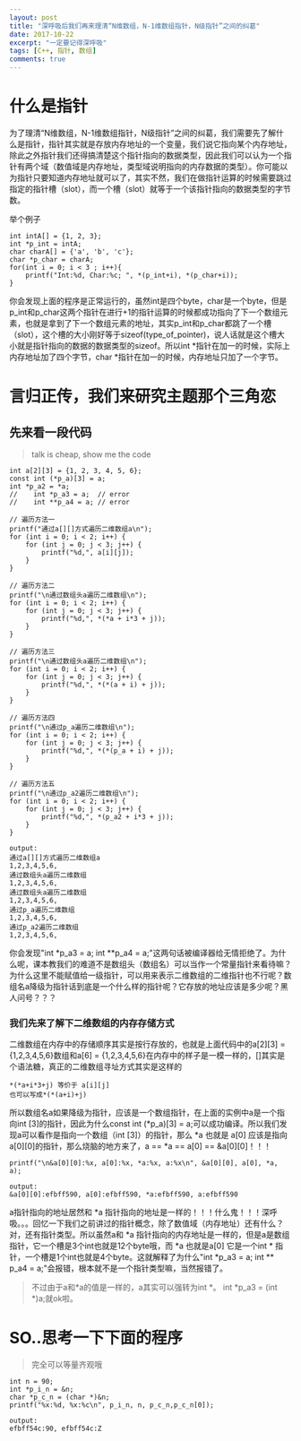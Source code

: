 ```yaml
---
layout: post
title: "深呼吸后我们再来理清“N维数组，N-1维数组指针，N级指针”之间的纠葛"
date: 2017-10-22
excerpt: "一定要记得深呼吸"
tags: [C++, 指针, 数组]
comments: true
---
```


# 什么是指针
为了理清“N维数组，N-1维数组指针，N级指针”之间的纠葛，我们需要先了解什么是指针，指针其实就是存放内存地址的一个变量，我们说它指向某个内存地址，除此之外指针我们还得搞清楚这个指针指向的数据类型，因此我们可以认为一个指针有两个域（数值域是内存地址，类型域说明指向的内存数据的类型）。你可能以为指针只要知道内存地址就可以了，其实不然，我们在做指针运算的时候需要跳过指定的指针槽（slot），而一个槽（slot）就等于一个该指针指向的数据类型的字节数。

举个例子

```
int intA[] = {1, 2, 3};
int *p_int = intA;
char charA[] = {'a', 'b', 'c'};
char *p_char = charA;
for(int i = 0; i < 3 ; i++){
    printf("Int:%d, Char:%c; ", *(p_int+i), *(p_char+i));
}
```
你会发现上面的程序是正常运行的，虽然int是四个byte，char是一个byte，但是p_int和p_char这两个指针在进行+1的指针运算的时候都成功指向了下一个数组元素，也就是拿到了下一个数组元素的地址，其实p_int和p_char都跳了一个槽（slot），这个槽的大小刚好等于sizeof(type_of_pointer)，说人话就是这个槽大小就是指针指向的数据的数据类型的sizeof。所以int *指针在加一的时候，实际上内存地址加了四个字节，char *指针在加一的时候，内存地址只加了一个字节。

# 言归正传，我们来研究主题那个三角恋

## 先来看一段代码
> talk is cheap, show me the code

```
int a[2][3] = {1, 2, 3, 4, 5, 6};
const int (*p_a)[3] = a;
int *p_a2 = *a;
//    int *p_a3 = a;  // error
//    int **p_a4 = a; // error

// 遍历方法一
printf("通过a[][]方式遍历二维数组a\n");
for (int i = 0; i < 2; i++) {
    for (int j = 0; j < 3; j++) {
        printf("%d,", a[i][j]);
    }
}

// 遍历方法二
printf("\n通过数组头a遍历二维数组\n");
for (int i = 0; i < 2; i++) {
    for (int j = 0; j < 3; j++) {
        printf("%d,", *(*a + i*3 + j));
    }
}

// 遍历方法三
printf("\n通过数组头a遍历二维数组\n");
for (int i = 0; i < 2; i++) {
    for (int j = 0; j < 3; j++) {
        printf("%d,", *(*(a + i) + j));
    }
}

// 遍历方法四
printf("\n通过p_a遍历二维数组\n");
for (int i = 0; i < 2; i++) {
    for (int j = 0; j < 3; j++) {
        printf("%d,", *(*(p_a + i) + j));
    }
}

// 遍历方法五
printf("\n通过p_a2遍历二维数组\n");
for (int i = 0; i < 2; i++) {
    for (int j = 0; j < 3; j++) {
        printf("%d,", *(p_a2 + i*3 + j));
    }
}

output:
通过a[][]方式遍历二维数组a
1,2,3,4,5,6,
通过数组头a遍历二维数组
1,2,3,4,5,6,
通过数组头a遍历二维数组
1,2,3,4,5,6,
通过p_a遍历二维数组
1,2,3,4,5,6,
通过p_a2遍历二维数组
1,2,3,4,5,6,
```

你会发现"int *p_a3 = a; int **p_a4 = a;"这两句话被编译器给无情拒绝了。为什么呢，课本教我们的难道不是数组头（数组名）可以当作一个常量指针来看待嘛？为什么这里不能赋值给一级指针，可以用来表示二维数组的二维指针也不行呢？数组名a降级为指针话到底是一个什么样的指针呢？它存放的地址应该是多少呢？黑人问号？？？

### 我们先来了解下二维数组的内存存储方式
二维数组在内存中的存储顺序其实是按行存放的，也就是上面代码中的a[2][3] = {1,2,3,4,5,6}数组和a[6] = {1,2,3,4,5,6}在内存中的样子是一模一样的，[]其实是个语法糖，真正的二维数组寻址方式其实是这样的

```
*(*a+i*3+j) 等价于 a[i][j]
也可以写成*(*(a+i)+j)
```
所以数组名a如果降级为指针，应该是一个数组指针，在上面的实例中a是一个指向int [3]的指针，因此为什么const int (*p_a)[3] = a;可以成功编译。所以我们发现a可以看作是指向一个数组（int [3]）的指针，那么 *a 也就是 a[0] 应该是指向a[0][0]的指针，那么烧脑的地方来了，a == *a == a[0] == &a[0][0]！！！

```
printf("\n&a[0][0]:%x, a[0]:%x, *a:%x, a:%x\n", &a[0][0], a[0], *a, a);

output:
&a[0][0]:efbff590, a[0]:efbff590, *a:efbff590, a:efbff590
```

a指针指向的地址居然和 *a 指针指向的地址是一样的！！！什么鬼！！！深呼吸。。。回忆一下我们之前讲过的指针概念，除了数值域（内存地址）还有什么？对，还有指针类型。所以虽然a和 *a 指针指向的内存地址是一样的，但是a是数组指针，它一个槽是3个int也就是12个byte哦，而 *a 也就是a[0] 它是一个int * 指针，一个槽是1个int也就是4个byte。这就解释了为什么"int *p_a3 = a; int ** p_a4 = a;"会报错，根本就不是一个指针类型嘛，当然报错了。

> 不过由于a和*a的值是一样的，a其实可以强转为int *。 int *p_a3 = (int *)a;就ok啦。


# SO..思考一下下面的程序

> 完全可以等量齐观哦
```
int n = 90;
int *p_i_n = &n;
char *p_c_n = (char *)&n;
printf("%x:%d, %x:%c\n", p_i_n, n, p_c_n,p_c_n[0]);

output:
efbff54c:90, efbff54c:Z
```
